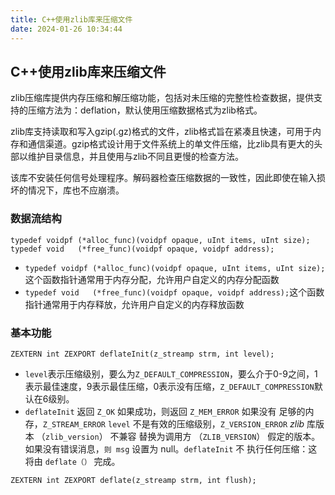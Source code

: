 ```yaml
---
title: C++使用zlib库来压缩文件
date: 2024-01-26 10:34:44
---
```


## C++使用zlib库来压缩文件

zlib压缩库提供内存压缩和解压缩功能，包括对未压缩的完整性检查数据，提供支持的压缩方法为：deflation，默认使用压缩数据格式为zlib格式。

zlib库支持读取和写入gzip(.gz)格式的文件，zlib格式旨在紧凑且快速，可用于内存和通信渠道。gzip格式设计用于文件系统上的单文件压缩，比zlib具有更大的头部以维护目录信息，并且使用与zlib不同且更慢的检查方法。

该库不安装任何信号处理程序。解码器检查压缩数据的一致性，因此即使在输入损坏的情况下，库也不应崩溃。

### 数据流结构

```
typedef voidpf (*alloc_func)(voidpf opaque, uInt items, uInt size);
typedef void   (*free_func)(voidpf opaque, voidpf address);
```

* `typedef voidpf (*alloc_func)(voidpf opaque, uInt items, uInt size);`这个函数指针通常用于内存分配，允许用户自定义的内存分配函数
* `typedef void   (*free_func)(voidpf opaque, voidpf address);`这个函数指针通常用于内存释放，允许用户自定义的内存释放函数

### 基本功能

```
ZEXTERN int ZEXPORT deflateInit(z_streamp strm, int level);
```

* `level`表示压缩级别，要么为`Z_DEFAULT_COMPRESSION`，要么介于0-9之间，1表示最佳速度，9表示最佳压缩，0表示没有压缩，`Z_DEFAULT_COMPRESSION`默认在6级别。
* `deflateInit` 返回 `Z_OK` 如果成功，则返回 `Z_MEM_ERROR` 如果没有 足够的内存，`Z_STREAM_ERROR` `level` 不是有效的压缩级别，`Z_VERSION_ERROR` *zlib* 库版本 （`zlib_version`） 不兼容 替换为调用方 （`ZLIB_VERSION`） 假定的版本。如果没有错误消息，`则 msg` 设置为 null。`deflateInit` 不 执行任何压缩：这将由 `deflate（）` 完成。

```
ZEXTERN int ZEXPORT deflate(z_streamp strm, int flush);
```

